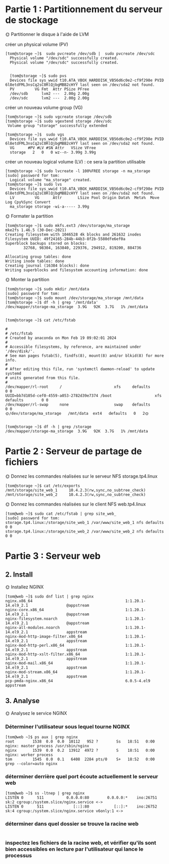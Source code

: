 # Partie 1 : Partitionnement du serveur de stockage

🌞 Partitionner le disque à l'aide de LVM

créer un physical volume (PV) 
```     
[tom@storage ~]$  sudo pvcreate /dev/sdb |  sudo pvcreate /dev/sdc
  Physical volume "/dev/sdc" successfully created.
  Physical volume "/dev/sdc" successfully created.


  [tom@storage ~]$ sudo pvs
  Devices file sys_wwid t10.ATA_VBOX_HARDDISK_VB56d6c0e2-cf9f298e PVID 6l8etdFML3nsCq2sC0RlQjbgMBB2cHYY last seen on /dev/sda2 not found.
  PV         VG Fmt  Attr PSize PFree
  /dev/sdb      lvm2 ---  2.00g 2.00g
  /dev/sdc      lvm2 ---  2.00g 2.00g
```

créer un nouveau volume group (VG)
```
[tom@storage ~]$ sudo vgcreate storage /dev/sdb
[tom@storage ~]$ sudo vgextend storage /dev/sdc
 Volume group "storage" successfully extended

[tom@storage ~]$  sudo vgs
  Devices file sys_wwid t10.ATA_VBOX_HARDDISK_VB56d6c0e2-cf9f298e PVID 6l8etdFML3nsCq2sC0RlQjbgMBB2cHYY last seen on /dev/sda2 not found.
  VG      #PV #LV #SN Attr   VSize VFree
  storage   2   0   0 wz--n- 3.99g 3.99g

```
créer un nouveau logical volume (LV) : ce sera la partition utilisable
```
[tom@storage ~]$ sudo lvcreate -l 100%FREE storage -n ma_storage
[sudo] password for tom:
  Logical volume "ma_storage" created.
[tom@storage ~]$ sudo lvs
  Devices file sys_wwid t10.ATA_VBOX_HARDDISK_VB56d6c0e2-cf9f298e PVID 6l8etdFML3nsCq2sC0RlQjbgMBB2cHYY last seen on /dev/sda2 not found.
  LV         VG      Attr       LSize Pool Origin Data%  Meta%  Move Log Cpy%Sync Convert
  ma_storage storage -wi-a----- 3.99g

```

🌞 Formater la partition    
```
[tom@storage ~]$ sudo mkfs.ext3 /dev/storage/ma_storage
mke2fs 1.46.5 (30-Dec-2021)
Creating filesystem with 1046528 4k blocks and 261632 inodes
Filesystem UUID: 49f24165-284b-44b3-8f2b-5580dfe6ef0a
Superblock backups stored on blocks:
        32768, 98304, 163840, 229376, 294912, 819200, 884736

Allocating group tables: done
Writing inode tables: done
Creating journal (16384 blocks): done
Writing superblocks and filesystem accounting information: done
```

🌞 Monter la partition
```
[tom@storage ~]$ sudo mkdir /mnt/data
[sudo] password for tom:
[tom@storage ~]$ sudo mount /dev/storage/ma_storage /mnt/data
[tom@storage ~]$ df -h | grep '/mnt/data'
/dev/mapper/storage-ma_storage  3.9G   92K  3.7G   1% /mnt/data
```
```

[tom@storage ~]$ cat /etc/fstab

#
# /etc/fstab
# Created by anaconda on Mon Feb 19 09:02:01 2024
#
# Accessible filesystems, by reference, are maintained under '/dev/disk/'.
# See man pages fstab(5), findfs(8), mount(8) and/or blkid(8) for more info.
#
# After editing this file, run 'systemctl daemon-reload' to update systemd
# units generated from this file.
#
/dev/mapper/rl-root     /                       xfs     defaults        0 0
UUID=bb7d105d-cef0-4559-a053-2782d39e7374 /boot                   xfs     defaults        0 0
/dev/mapper/rl-swap     none                    swap    defaults        0 0
🌞/dev/storage/ma_storage   /mnt/data  ext4   defaults   0   2🌞


[tom@storage ~]$ df -h | grep /storage
/dev/mapper/storage-ma_storage  3.9G   92K  3.7G   1% /mnt/data

```

# Partie 2 : Serveur de partage de fichiers

🌞 Donnez les commandes réalisées sur le serveur NFS storage.tp4.linux

``` 
[tom@storage ~]$ cat /etc/exports
/mnt/storage/site_web_1     10.4.2.3(rw,sync,no_subtree_check)
/mnt/storage/site_web_2     10.4.2.3(rw,sync,no_subtree_check)

```
🌞 Donnez les commandes réalisées sur le client NFS web.tp4.linux
```
[tom@web ~]$ sudo cat /etc/fstab | grep site_web_
[sudo] password for tom:
storage.tp4.linux:/storage/site_web_1 /var/www/site_web_1 nfs defaults 0 0
storage.tp4.linux:/storage/site_web_2 /var/www/site_web_2 nfs defaults 0 0

```
# Partie 3 : Serveur web

## 2. Install

🌞 Installez NGINX

```
[tom@web ~]$ sudo dnf list | grep nginx
nginx.x86_64                                         1:1.20.1-14.el9_2.1                 @appstream
nginx-core.x86_64                                    1:1.20.1-14.el9_2.1                 @appstream
nginx-filesystem.noarch                              1:1.20.1-14.el9_2.1                 @appstream
nginx-all-modules.noarch                             1:1.20.1-14.el9_2.1                 appstream
nginx-mod-http-image-filter.x86_64                   1:1.20.1-14.el9_2.1                 appstream
nginx-mod-http-perl.x86_64                           1:1.20.1-14.el9_2.1                 appstream
nginx-mod-http-xslt-filter.x86_64                    1:1.20.1-14.el9_2.1                 appstream
nginx-mod-mail.x86_64                                1:1.20.1-14.el9_2.1                 appstream
nginx-mod-stream.x86_64                              1:1.20.1-14.el9_2.1                 appstream
pcp-pmda-nginx.x86_64                                6.0.5-4.el9                         appstream
```

## 3. Analyse

🌞 Analysez le service NGINX

### Déterminer l'utilisateur sous lequel tourne NGINX
```
[tom@web ~]$ ps aux | grep nginx
root        1538  0.0  0.0  10112   952 ?        Ss   18:51   0:00 nginx: master process /usr/sbin/nginx
nginx       1539  0.0  0.2  13912  4972 ?        S    18:51   0:00 nginx: worker process
tom         1545  0.0  0.1   6408  2284 pts/0    S+   18:52   0:00 grep --color=auto nginx
```
### déterminer derrière quel port écoute actuellement le serveur web
```
[tom@web ~]$ ss -ltnep | grep nginx
LISTEN 0      511          0.0.0.0:80        0.0.0.0:*    ino:26751 sk:2 cgroup:/system.slice/nginx.service <->
LISTEN 0      511             [::]:80           [::]:*    ino:26752 sk:4 cgroup:/system.slice/nginx.service v6only:1 <->
```

### déterminer dans quel dossier se trouve la racine web

```

```

### inspectez les fichiers de la racine web, et vérifier qu'ils sont bien accessibles en lecture par l'utilisateur qui lance le processus

```

```